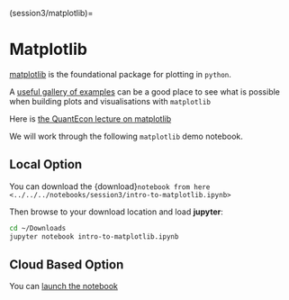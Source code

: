 (session3/matplotlib)=
# Matplotlib

[matplotlib](https://matplotlib.org) is the foundational package for plotting in `python`.

A [useful gallery of examples](https://matplotlib.org/stable/gallery/index.html) can be a good place
to see what is possible when building plots and visualisations with `matplotlib`

Here is [the QuantEcon lecture on matplotlib](https://python-programming.quantecon.org/matplotlib.html)

We will work through the following `matplotlib` demo notebook.

## Local Option

You can download the {download}`notebook from here <../../../notebooks/session3/intro-to-matplotlib.ipynb>`

Then browse to your download location and load **jupyter**:

```bash
cd ~/Downloads
jupyter notebook intro-to-matplotlib.ipynb
```

## Cloud Based Option

You can [launch the notebook](https://mybinder.org/v2/gh/QuantEcon/2021-workshop-rsit/main?filepath=notebooks%2Fsession1%2Fintro-to-matplotlib.ipynb)